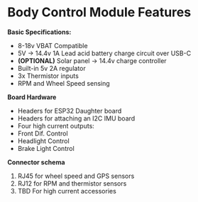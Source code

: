 # Body Control Module Features


**Basic Specifications:**
- 8-18v VBAT Compatible
- 5V -> 14.4v 1A Lead acid battery charge circuit over USB-C
- **(OPTIONAL)** Solar panel -> 14.4v charge controller
- Built-in 5v 2A regulator
- 3x Thermistor inputs
- RPM and Wheel Speed sensing

**Board Hardware**
- Headers for ESP32 Daughter board
- Headers for attaching an I2C IMU board
- Four high current outputs:
- Front Dif. Control
- Headlight Control
- Brake Light Control

**Connector schema**
1. RJ45 for wheel speed and GPS sensors
2. RJ12 for RPM and thermistor sensors
3. TBD For high current accessories
